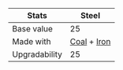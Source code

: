 [Coal]: https://tembee2.github.io/OVERVOLT/Ores/Coal
[Iron]: https://tembee2.github.io/OVERVOLT/Ores/Iron

| Stats          | Steel           |
|----------------|-----------------------|
| Base value     | 25                     |
| Made with      | [Coal] + [Iron]   |
| Upgradability  | 25                    |